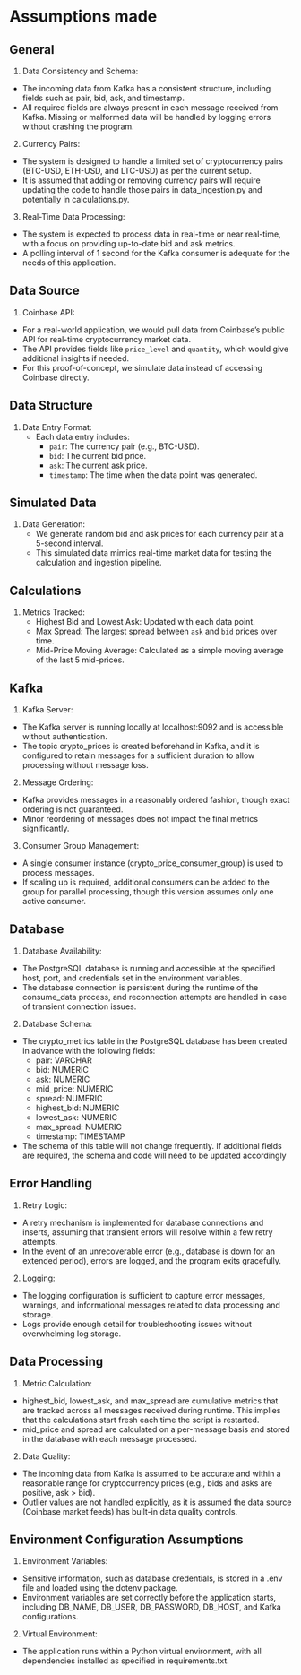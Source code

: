 # Assumptions made

## General
1) Data Consistency and Schema:
- The incoming data from Kafka has a consistent structure, including fields such as pair, bid, ask, and timestamp.
- All required fields are always present in each message received from Kafka. Missing or malformed data will be handled by logging errors without crashing the program.

2) Currency Pairs:
- The system is designed to handle a limited set of cryptocurrency pairs (BTC-USD, ETH-USD, and LTC-USD) as per the current setup.
- It is assumed that adding or removing currency pairs will require updating the code to handle those pairs in data_ingestion.py and potentially in calculations.py.

3) Real-Time Data Processing:
- The system is expected to process data in real-time or near real-time, with a focus on providing up-to-date bid and ask metrics.
- A polling interval of 1 second for the Kafka consumer is adequate for the needs of this application.

## Data Source
1) Coinbase API:
- For a real-world application, we would pull data from Coinbase’s public API for real-time cryptocurrency market data.
- The API provides fields like `price_level` and `quantity`, which would give additional insights if needed.
- For this proof-of-concept, we simulate data instead of accessing Coinbase directly.

## Data Structure
1) Data Entry Format:
   - Each data entry includes:
     - `pair`: The currency pair (e.g., BTC-USD).
     - `bid`: The current bid price.
     - `ask`: The current ask price.
     - `timestamp`: The time when the data point was generated.

## Simulated Data
1) Data Generation:
   - We generate random bid and ask prices for each currency pair at a 5-second interval.
   - This simulated data mimics real-time market data for testing the calculation and ingestion pipeline.

## Calculations
1) Metrics Tracked:
   - Highest Bid and Lowest Ask: Updated with each data point.
   - Max Spread: The largest spread between `ask` and `bid` prices over time.
   - Mid-Price Moving Average: Calculated as a simple moving average of the last 5 mid-prices.

## Kafka
1) Kafka Server:
- The Kafka server is running locally at localhost:9092 and is accessible without authentication.
- The topic crypto_prices is created beforehand in Kafka, and it is configured to retain messages for a sufficient duration to allow processing without message loss.

2) Message Ordering:
- Kafka provides messages in a reasonably ordered fashion, though exact ordering is not guaranteed.
- Minor reordering of messages does not impact the final metrics significantly.

3) Consumer Group Management:
- A single consumer instance (crypto_price_consumer_group) is used to process messages.
- If scaling up is required, additional consumers can be added to the group for parallel processing, though this version assumes only one active consumer.

## Database
1) Database Availability:
- The PostgreSQL database is running and accessible at the specified host, port, and credentials set in the environment variables.
- The database connection is persistent during the runtime of the consume_data process, and reconnection attempts are handled in case of transient connection issues.

2) Database Schema:
- The crypto_metrics table in the PostgreSQL database has been created in advance with the following fields:
    - pair: VARCHAR
    - bid: NUMERIC
    - ask: NUMERIC
    - mid_price: NUMERIC
    - spread: NUMERIC
    - highest_bid: NUMERIC
    - lowest_ask: NUMERIC
    - max_spread: NUMERIC
    - timestamp: TIMESTAMP
- The schema of this table will not change frequently. If additional fields are required, the schema and code will need to be updated accordingly

## Error Handling
1) Retry Logic:
- A retry mechanism is implemented for database connections and inserts, assuming that transient errors will resolve within a few retry attempts.
- In the event of an unrecoverable error (e.g., database is down for an extended period), errors are logged, and the program exits gracefully.

2) Logging:
- The logging configuration is sufficient to capture error messages, warnings, and informational messages related to data processing and storage.
- Logs provide enough detail for troubleshooting issues without overwhelming log storage.

## Data Processing
1) Metric Calculation:
- highest_bid, lowest_ask, and max_spread are cumulative metrics that are tracked across all messages received during runtime. This implies that the calculations start fresh each time the script is restarted.
- mid_price and spread are calculated on a per-message basis and stored in the database with each message processed.

2) Data Quality:
- The incoming data from Kafka is assumed to be accurate and within a reasonable range for cryptocurrency prices (e.g., bids and asks are positive, ask > bid).
- Outlier values are not handled explicitly, as it is assumed the data source (Coinbase market feeds) has built-in data quality controls.

## Environment Configuration Assumptions
1) Environment Variables:
- Sensitive information, such as database credentials, is stored in a .env file and loaded using the dotenv package.
- Environment variables are set correctly before the application starts, including DB_NAME, DB_USER, DB_PASSWORD, DB_HOST, and Kafka configurations.

2) Virtual Environment:
- The application runs within a Python virtual environment, with all dependencies installed as specified in requirements.txt.